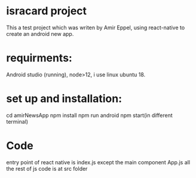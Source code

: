 # isracard project
This a test project  which was writen by Amir Eppel, using react-native to create an android new app.

# requirments:
Android studio (running),  node>12,  i use linux ubuntu 18.

# set up and installation:
cd amirNewsApp
npm install
npm run android
npm start(in different terminal)


# Code
entry point of react native is index.js
except the main component App.js
all the rest of js code is at src folder




